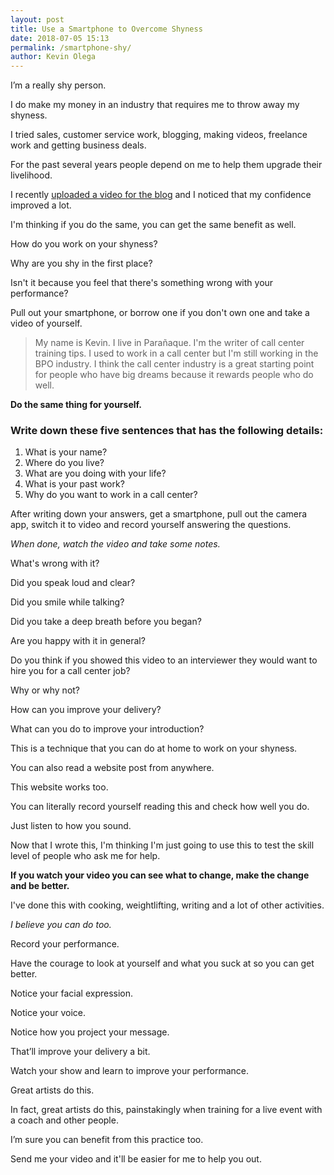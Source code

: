 ```yaml
--- 
layout: post 
title: Use a Smartphone to Overcome Shyness
date: 2018-07-05 15:13
permalink: /smartphone-shy/ 
author: Kevin Olega 
--- 
```

I’m a really shy person. 

I do make my money in an industry that requires me to throw away my shyness.

I tried sales, customer service work, blogging, making videos, freelance work and getting business deals.

For the past several years people depend on me to help them upgrade their livelihood.

I recently [uploaded a video for the blog](http://callcentertrainingtips.com/basics/) and I noticed that my confidence improved a lot.

I'm thinking if you do the same, you can get the same benefit as well.

How do you work on your shyness?

Why are you shy in the first place?

Isn't it because you feel that there's something wrong with your performance?

Pull out your smartphone, or borrow one if you don't own one and take a video of yourself.

> My name is Kevin. I live in Parañaque. I'm the writer of call center training tips. I used to work in a call center but I'm still working in the BPO industry. I think the call center industry is a great starting point for people who have big dreams because it rewards people who do well.

**Do the same thing for yourself.** 

### Write down these five sentences that has the following details:

1. What is your name?
2. Where do you live?
3. What are you doing with your life?
4. What is your past work?
5. Why do you want to work in a call center?

After writing down your answers, get a smartphone, pull out the camera app, switch it to video and record yourself answering the questions.

*When done, watch the video and take some notes.*

What's wrong with it?

Did you speak loud and clear?

Did you smile while talking?

Did you take a deep breath before you began?

Are you happy with it in general?

Do you think if you showed this video to an interviewer they would want to hire you for a call center job?

Why or why not?

How can you improve your delivery?

What can you do to improve your introduction?

This is a technique that you can do at home to work on your shyness.

You can also read a website post from anywhere. 

This website works too.

You can literally record yourself reading this and check how well you do.

Just listen to how you sound.

Now that I wrote this, I'm thinking I'm just going to use this to test the skill level of people who ask me for help.

**If you watch your video you can see what to change, make the change and be better.**

I've done this with cooking, weightlifting, writing and a lot of other activities. 

*I believe you can do too.*

Record your performance.

Have the courage to look at yourself and what you suck at so you can get better. 

Notice your facial expression. 

Notice your voice. 

Notice how you project your message. 

That’ll improve your delivery a bit.

Watch your show and learn to improve your performance. 

Great artists do this. 

In fact, great artists do this, painstakingly when training for a live event with a coach and other people. 

I’m sure you can benefit from this practice too.

Send me your video and it'll be easier for me to help you out.



